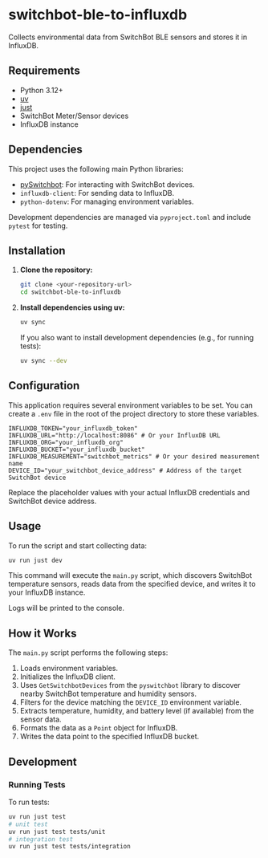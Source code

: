 # switchbot-ble-to-influxdb

Collects environmental data from SwitchBot BLE sensors and stores it in InfluxDB.

## Requirements

*   Python 3.12+
*   [uv](https://github.com/astral-sh/uv)
*   [just](https://github.com/casey/just)
*   SwitchBot Meter/Sensor devices
*   InfluxDB instance

## Dependencies

This project uses the following main Python libraries:

*   [pySwitchbot](https://github.com/sblibs/pySwitchbot): For interacting with SwitchBot devices.
*   `influxdb-client`: For sending data to InfluxDB.
*   `python-dotenv`: For managing environment variables.

Development dependencies are managed via `pyproject.toml` and include `pytest` for testing.

## Installation

1.  **Clone the repository:**
    ```bash
    git clone <your-repository-url>
    cd switchbot-ble-to-influxdb
    ```

2.  **Install dependencies using uv:**
    ```bash
    uv sync
    ```
    If you also want to install development dependencies (e.g., for running tests):
    ```bash
    uv sync --dev
    ```

## Configuration

This application requires several environment variables to be set. You can create a `.env` file in the root of the project directory to store these variables.

```env
INFLUXDB_TOKEN="your_influxdb_token"
INFLUXDB_URL="http://localhost:8086" # Or your InfluxDB URL
INFLUXDB_ORG="your_influxdb_org"
INFLUXDB_BUCKET="your_influxdb_bucket"
INFLUXDB_MEASUREMENT="switchbot_metrics" # Or your desired measurement name
DEVICE_ID="your_switchbot_device_address" # Address of the target SwitchBot device
```

Replace the placeholder values with your actual InfluxDB credentials and SwitchBot device address.

## Usage

To run the script and start collecting data:

```bash
uv run just dev
```

This command will execute the `main.py` script, which discovers SwitchBot temperature sensors, reads data from the specified device, and writes it to your InfluxDB instance.

Logs will be printed to the console.

## How it Works

The `main.py` script performs the following steps:
1.  Loads environment variables.
2.  Initializes the InfluxDB client.
3.  Uses `GetSwitchbotDevices` from the `pyswitchbot` library to discover nearby SwitchBot temperature and humidity sensors.
4.  Filters for the device matching the `DEVICE_ID` environment variable.
5.  Extracts temperature, humidity, and battery level (if available) from the sensor data.
6.  Formats the data as a `Point` object for InfluxDB.
7.  Writes the data point to the specified InfluxDB bucket.

## Development

### Running Tests

To run tests:
```bash
uv run just test
# unit test
uv run just test tests/unit
# integration test
uv run just test tests/integration
```
